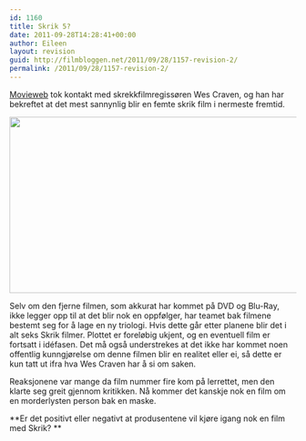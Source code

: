 ```yaml
---
id: 1160
title: Skrik 5?
date: 2011-09-28T14:28:41+00:00
author: Eileen
layout: revision
guid: http://filmbloggen.net/2011/09/28/1157-revision-2/
permalink: /2011/09/28/1157-revision-2/
---
```

[Movieweb](http://www.movieweb.com/) tok kontakt med skrekkfilmregissøren Wes Craven, og han har bekreftet at det mest sannynlig blir en femte skrik film i nermeste fremtid.

[<img class="alignnone size-large wp-image-1158" src="http://filmbloggen.net/wp-content/uploads//2011/09/Scream5Logo-620x310.jpg" alt="" width="620" height="310" />](http://www.rolfenorman.com/2011/05/scream-5-on-its-way.html)

Selv om den fjerne filmen, som akkurat har kommet på DVD og Blu-Ray, ikke legger opp til at det blir nok en oppfølger, har teamet bak filmene bestemt seg for å lage en ny triologi. Hvis dette går etter planene blir det i alt seks Skrik filmer. Plottet er foreløbig ukjent, og en eventuell film er fortsatt i idéfasen. Det må også understrekes at det ikke har kommet noen offentlig kunngjørelse om denne filmen blir en realitet eller ei, så dette er kun tatt ut ifra hva Wes Craven har å si om saken.

Reaksjonene var mange da film nummer fire kom på lerrettet, men den klarte seg greit gjennom kritikken. Nå kommer det kanskje nok en film om en morderlysten person bak en maske.

**Er det positivt eller negativt at produsentene vil kjøre igang nok en film med Skrik? **